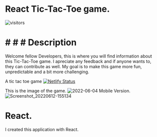 # React Tic-Tac-Toe game.
![visitors](https://visitor-badge.glitch.me/badge?page_id=Bortiz1993.id)

# # # # Description
Welcome fellow Developers, this is where you will find information about this Tic-Tac-Toe game. I apreciate any feedback and if anyone wants to, they can contribute as well. My goal is to make this game more fun, unpredictable and a bit more challenging.

A tic tac toe game
[![Netlify Status](https://api.netlify.com/api/v1/badges/974dbc81-0352-4a1e-9884-7835fcf83157/deploy-status)](https://app.netlify.com/sites/strong-nasturtium-0246a0/deploys)

This is the image of the game.
![2022-06-04](https://user-images.githubusercontent.com/77209112/171989373-92469f35-fce9-4886-82c4-51c7b3a5d2f5.png)
Mobile Version.
![Screenshot_20220612-155134](https://user-images.githubusercontent.com/77209112/173253833-9211efa2-171b-4987-a5ad-8af8ba1cb589.png)

# React.
I created this application with React.


